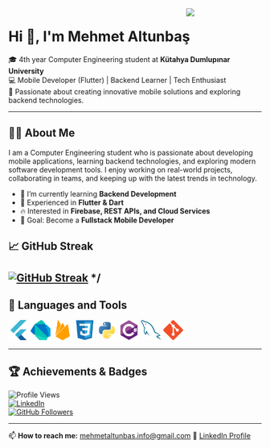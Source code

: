 <!-- Profil GIF veya Kapak Görseli -->
<!-- Profil GIF veya Kapak Görseli -->
<img src="https://media.giphy.com/media/v1.Y2lkPTc5MGI3NjExODBmem04OXEzZXh1cng5aGVrMGhwanE4dXl6ZmJjMzV6eGlmc2MxYyZlcD12MV9naWZzX3NlYXJjaCZjdD1n/78XCFBGOlS6keY1Bil/giphy.gif" width="150" align="right"/>


# Hi 👋, I'm Mehmet Altunbaş

🎓 4th year Computer Engineering student at **Kütahya Dumlupınar University**  
💻 Mobile Developer (Flutter) | Backend Learner | Tech Enthusiast  
🚀 Passionate about creating innovative mobile solutions and exploring backend technologies.

---

## 🧑‍💻 About Me  
I am a Computer Engineering student who is passionate about developing mobile applications, learning backend technologies, and exploring modern software development tools. I enjoy working on real-world projects, collaborating in teams, and keeping up with the latest trends in technology.

- 🌱 I’m currently learning **Backend Development**  
- 📱 Experienced in **Flutter & Dart**  
- 🔥 Interested in **Firebase, REST APIs, and Cloud Services**  
- 🎯 Goal: Become a **Fullstack Mobile Developer**  


## 📈 GitHub Streak
[![GitHub Streak](https://streak-stats.demolab.com?user=mhmtaltunbass&theme=radical&border_radius=10)](https://git.io/streak-stats)
*/
---

## 🚀 Languages and Tools
<p align="left">
<img src="https://raw.githubusercontent.com/devicons/devicon/master/icons/flutter/flutter-original.svg" width="40" height="40"/> 
<img src="https://raw.githubusercontent.com/devicons/devicon/master/icons/dart/dart-original.svg" width="40" height="40"/>
<img src="https://raw.githubusercontent.com/devicons/devicon/master/icons/firebase/firebase-plain.svg" width="40" height="40"/>
<img src="https://raw.githubusercontent.com/devicons/devicon/master/icons/css3/css3-original.svg" width="40" height="40"/>
<img src="https://raw.githubusercontent.com/devicons/devicon/master/icons/python/python-original.svg" width="40" height="40"/>
<img src="https://raw.githubusercontent.com/devicons/devicon/master/icons/csharp/csharp-original.svg" width="40" height="40"/>
<img src="https://raw.githubusercontent.com/devicons/devicon/master/icons/mysql/mysql-original.svg" width="40" height="40"/>
<img src="https://raw.githubusercontent.com/devicons/devicon/master/icons/git/git-original.svg" width="40" height="40"/>
</p>

---

## 🏆 Achievements & Badges
![Profile Views](https://komarev.com/ghpvc/?username=mhmtaltunbass&color=blueviolet)  
[![LinkedIn](https://img.shields.io/badge/LinkedIn-Connect-blue?style=flat&logo=linkedin)](https://www.linkedin.com/in/mehmet-altunnbas/)  
[![GitHub Followers](https://img.shields.io/github/followers/mhmtaltunbass?label=Followers&style=social)](https://github.com/mhmtaltunbass)

---

📫 **How to reach me:** mehmetaltunbas.info@gmail.com
🔗 [LinkedIn Profile](https://www.linkedin.com/in/mehmet-altunnbas/)  

